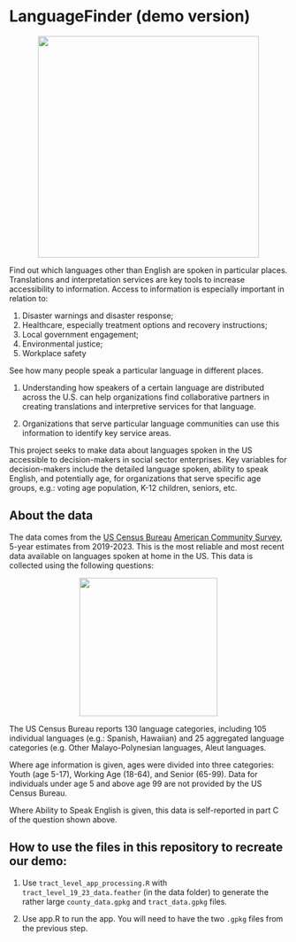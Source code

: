 # LanguageFinder (demo version)

<p align="center">
  <img width="400" src="../www/SpiceLogo1.png">
</p>


Find out which languages other than English are spoken in particular places.
Translations and interpretation services are key tools to increase accessibility to information. Access to information is especially important in relation to:

1) Disaster warnings and disaster response;
2) Healthcare, especially treatment options and recovery instructions;
3) Local government engagement;
4) Environmental justice; 
5) Workplace safety

See how many people speak a particular language in different places.

1) Understanding how speakers of a certain language are distributed across the U.S. can help organizations find collaborative partners in creating translations and interpretive services for that language.

2) Organizations that serve particular language communities can use this information to identify key service areas.

This project seeks to make data about languages spoken in the US accessible to decision-makers in social sector enterprises. Key variables for decision-makers include the detailed language spoken, ability to speak English, and potentially age, for organizations that serve specific age groups, e.g.: voting age population, K-12 children, seniors, etc. 

## About the data

The data comes from the [US Census Bureau](https://www.census.gov/) [American Community Survey](https://www.census.gov/programs-surveys/acs), 5-year estimates from 2019-2023. This is the most reliable and most recent data available on languages spoken at home in the US. This data is collected using the following questions:

<p align="center">
  <img width="250" src="../www/language_600_q14.avif">
</p>



The US Census Bureau reports 130 language categories, including 105 individual languages (e.g.: Spanish, Hawaiian) and 25 aggregated language categories (e.g. Other Malayo-Polynesian languages, Aleut languages. 

Where age information is given, ages were divided into three categories: Youth (age 5-17), Working Age (18-64), and Senior (65-99). Data for individuals under age 5 and above age 99 are not provided by the US Census Bureau. 

Where Ability to Speak English is given, this data is self-reported in part C of the question shown above.


## How to use the files in this repository to recreate our demo:
1) Use `tract_level_app_processing.R` with `tract_level_19_23_data.feather` (in the data folder) to generate the rather large `county_data.gpkg` and `tract_data.gpkg` files.

2) Use app.R to run the app. You will need to have the two `.gpkg` files from the previous step. 
